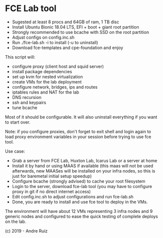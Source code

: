 # FCE Lab tool

- Sugested at least 8 procs and 64GB of ram, 1 TB disc
- Install Ubuntu Bionic 18.04 LTS, EFI + boot + giant root partition
- Strongly recommended to use bcache with SSD on the root partition
- Adjust configs on config.inc.sh
- Run ./fce-lab.sh -i to install (-u to uninstall)
- Download fce-templates and cpe-foundation and enjoy

This script will:

- configure proxy (client host and squid server)
- install package dependencies
- set up kvm for nested virtualization
- create VMs for the lab deployment
- configure network, bridges, ips and routes
- iptables rules and NAT for the lab
- DNS recursion
- ssh and keypairs
- tune bcache

Most of it should be configurable. It will also uninstall everything if you want to start over.

Note: if you configure proxies, don't forget to exit shell and login again to load proxy environment variables in your session before trying to use fce tool.

Use case:

- Grab a server from FCE Lab, Huxton Lab, Icarus Lab or a server at home
- Install it by hand or using MAAS if available (this maas will not be used afterwards, new MAASes will be installed on your infra nodes, so this is just for baremetal initial setup speedup)
- Configure bcache (strongly advised) to cache your root filesystem
- Login to the server, download fce-lab tool (you may have to configure proxy in git if no direct internet access)
- Edit config.inc.sh to adjust configurations and run fce-lab.sh
- Done, you are ready to install and use fce tool to deploy in the VMs.

The environment will have about 12 VMs representing 3 infra nodes and 9 generic nodes and configured to ease the quick testing of complete deploys on the lab.

(c) 2019 - Andre Ruiz

